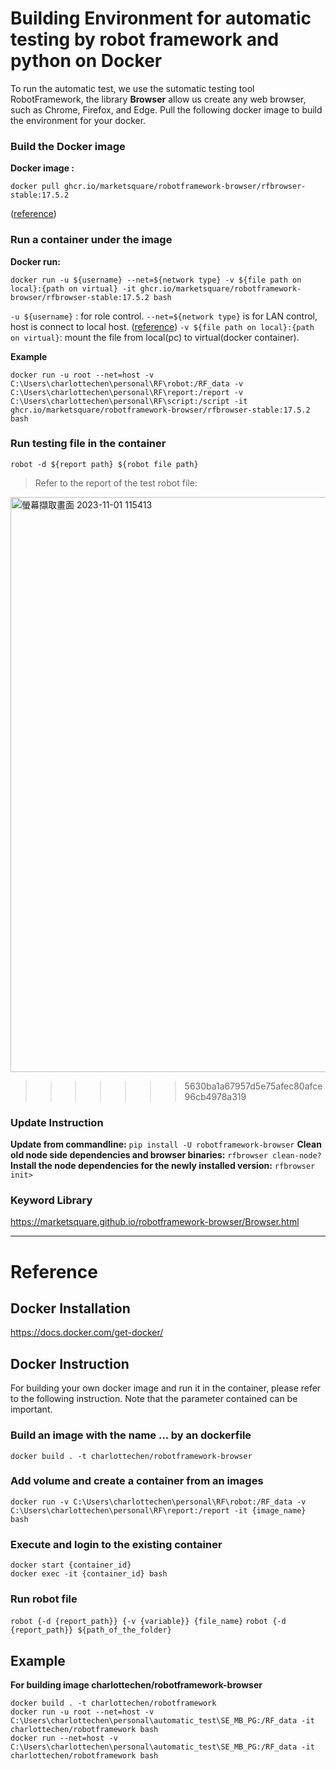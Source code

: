 # **Building Environment for automatic testing by robot framework and python on Docker**
To run the automatic test, we use the sutomatic testing tool RobotFramework, the library **Browser** allow us create any web browser, such as Chrome, Firefox, and Edge. Pull the following docker image to build the environment for your docker.

### **Build the Docker image**
**Docker image :** 
```
docker pull ghcr.io/marketsquare/robotframework-browser/rfbrowser-stable:17.5.2
```
([reference](https://hub.docker.com/r/marketsquare/robotframework-browser))

### **Run a container under the image**
**Docker run:**
```
docker run -u ${username} --net=${network type} -v ${file path on local}:{path on virtual} -it ghcr.io/marketsquare/robotframework-browser/rfbrowser-stable:17.5.2 bash
```

`-u ${username}` : for role control. 
 `--net=${network type}` is for LAN control, host is connect to local host. ([reference](https://azole.medium.com/docker-container-%E5%9F%BA%E7%A4%8E%E5%85%A5%E9%96%80%E7%AF%87-2-c14d8f852ae4/))
 `-v ${file path on local}:{path on virtual}`: mount the file from local(pc) to virtual(docker container).
 
**Example**
```
docker run -u root --net=host -v C:\Users\charlottechen\personal\RF\robot:/RF_data -v C:\Users\charlottechen\personal\RF\report:/report -v C:\Users\charlottechen\personal\RF\script:/script -it ghcr.io/marketsquare/robotframework-browser/rfbrowser-stable:17.5.2 bash
```

### **Run testing file in the container**
`robot -d ${report path} ${robot file path}`

> Refer to the report of the test robot file:
<img width="920" alt="螢幕擷取畫面 2023-11-01 115413" src="https://github.com/heehee812/Automatic-testing/assets/57358478/89299a26-af2a-408a-9369-2dd25208e570">

>>>>>>> 5630ba1a67957d5e75afec80afce96cb4978a319

### **Update Instruction**
**Update from commandline:** 
`pip install -U robotframework-browser`
**Clean old node side dependencies and browser binaries:** 
`rfbrowser clean-node?`
**Install the node dependencies for the newly installed version:** 
`rfbrowser init>`

### **Keyword Library**
https://marketsquare.github.io/robotframework-browser/Browser.html



---

# **Reference**
## **Docker Installation**
https://docs.docker.com/get-docker/

## **Docker Instruction**
For building your own docker image and run it in the container, please refer to the following instruction. Note that the parameter contained can be important.

### **Build an image with the name ... by an dockerfile**
`docker build . -t charlottechen/robotframework-browser`

### **Add volume and create a container from an images**
```
docker run -v C:\Users\charlottechen\personal\RF\robot:/RF_data -v C:\Users\charlottechen\personal\RF\report:/report -it {image_name} bash
```

### **Execute and login to the existing container**
```
docker start {container_id}
docker exec -it {container_id} bash
```

### **Run robot file**
`robot {-d {report_path}} {-v {variable}} {file_name}`
`robot {-d {report_path}} ${path_of_the_folder}` 

## **Example**
**For building image charlottechen/robotframework-browser**
```
docker build . -t charlottechen/robotframework
docker run -u root --net=host -v C:\Users\charlottechen\personal\automatic_test\SE_MB_PG:/RF_data -it charlottechen/robotframework bash
docker run --net=host -v C:\Users\charlottechen\personal\automatic_test\SE_MB_PG:/RF_data -it charlottechen/robotframework bash
```

